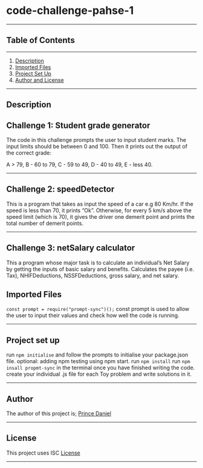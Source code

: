# code-challenge-pahse-1
***


## Table of Contents
***
   1. [Description](#description)
   2. [Imported Files](#imported-files)
   3. [Project Set Up](#project-set-up)
   4. [Author and License](#author-and-license)
  ***
## Description

## Challenge 1: Student grade generator

The code in this challenge prompts the user to input student marks. The input limits should be between 0 and 100. Then it prints out the output of the correct grade: 

A > 79, B - 60 to 79, C -  59 to 49, D - 40 to 49, E - less 40.

***
## Challenge 2: speedDetector
This is a program that takes as input the speed of a car e.g 80 Km/hr. If the speed is less than 70, it prints “Ok”. Otherwise, for every 5 km/s above the speed limit (which is 70), it gives the driver one demerit point and prints the total number of demerit points.
***
## Challenge 3: netSalary calculator

This a program whose major task is to calculate an individual’s Net Salary by getting the inputs of basic salary and benefits. Calculates the payee (i.e. Tax), NHIFDeductions, NSSFDeductions, gross salary, and net salary.


## Imported Files

<code>const prompt = require("prompt-sync")();</code>
const prompt is used to allow the user to input their values and check how well the code is running.
***
## Project set up

run <code>npm initialise</code> and follow the prompts to initialise your package.json file.
optional: adding npm testing using npm start. 
run <code>npm install</code>
run <code>npm insall propmt-sync</code> in the terminal once you have finished writing the code.
create your individual .js file for each Toy problem and write solutions in it.
***
## Author 
The author of this project is; 
[Prince Daniel](https://github.com/prince475/code-challenge-pahse-1)
***
## License
This project uses ISC
[License]("ISC")
***



